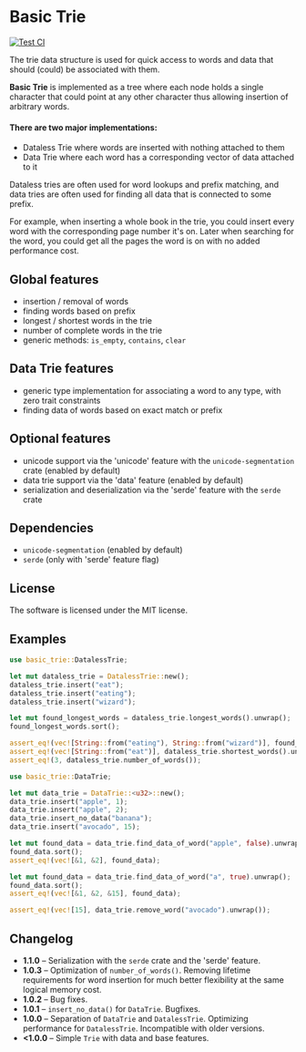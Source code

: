# Basic Trie

[![Test CI](https://github.com/lukascobbler/basic_trie/actions/workflows/rust.yml/badge.svg)](https://github.com/lukascobbler/basic_trie/actions/workflows/rust.yml)

The trie data structure is used for quick access to words and
data that should (could) be associated with them.

**Basic Trie** is implemented as a tree where each node holds a single character
that could point at any other character thus allowing insertion of arbitrary words.

#### There are two major implementations:
- Dataless Trie where words are inserted with nothing attached to them
- Data Trie where each word has a corresponding vector of data attached to it

Dataless tries are often used for word lookups and prefix matching, and data tries are
often used for finding all data that is connected to some prefix.

For example, when inserting a whole book in the trie, you could insert every word with
the corresponding page number it's on. Later when searching for the word, you could get all
the pages the word is on with no added performance cost.

## Global features
- insertion / removal of words
- finding words based on prefix
- longest / shortest words in the trie
- number of complete words in the trie
- generic methods: `is_empty`, `contains`, `clear`

## Data Trie features
- generic type implementation for associating a word to any type, with zero trait constraints
- finding data of words based on exact match or prefix 

## Optional features
- unicode support via the 'unicode' feature with the `unicode-segmentation` crate (enabled by default)
- data trie support via the 'data' feature (enabled by default)
- serialization and deserialization via the 'serde' feature with the `serde` crate 

## Dependencies
- `unicode-segmentation` (enabled by default)
- `serde` (only with 'serde' feature flag)

## License
The software is licensed under the MIT license.

## Examples

 ```rust
 use basic_trie::DatalessTrie;

 let mut dataless_trie = DatalessTrie::new();
 dataless_trie.insert("eat");
 dataless_trie.insert("eating");
 dataless_trie.insert("wizard");

 let mut found_longest_words = dataless_trie.longest_words().unwrap();
 found_longest_words.sort();

 assert_eq!(vec![String::from("eating"), String::from("wizard")], found_longest_words);
 assert_eq!(vec![String::from("eat")], dataless_trie.shortest_words().unwrap());
 assert_eq!(3, dataless_trie.number_of_words());
 ```

 ```rust
 use basic_trie::DataTrie;

 let mut data_trie = DataTrie::<u32>::new();
 data_trie.insert("apple", 1);
 data_trie.insert("apple", 2);
 data_trie.insert_no_data("banana");
 data_trie.insert("avocado", 15);

let mut found_data = data_trie.find_data_of_word("apple", false).unwrap();
found_data.sort();
assert_eq!(vec![&1, &2], found_data);

let mut found_data = data_trie.find_data_of_word("a", true).unwrap();
found_data.sort();
assert_eq!(vec![&1, &2, &15], found_data);

assert_eq!(vec![15], data_trie.remove_word("avocado").unwrap());
 ```

## Changelog
- **1.1.0** – Serialization with the `serde` crate and the 'serde' feature.
- **1.0.3** – Optimization of `number_of_words()`. Removing lifetime requirements
for word insertion for much better flexibility at the same logical memory cost.
- **1.0.2** – Bug fixes.
- **1.0.1** – `insert_no_data()` for `DataTrie`. Bugfixes.
- **1.0.0** – Separation of `DataTrie` and `DatalessTrie`. Optimizing
performance for `DatalessTrie`. Incompatible with older versions.
- **<1.0.0** – Simple `Trie` with data and base features.